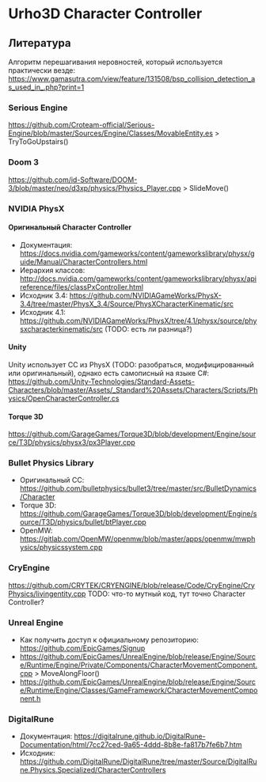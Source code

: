 # Urho3D Character Controller

## Литература

Алгоритм перешагивания неровностей, который используется практически везде: <https://www.gamasutra.com/view/feature/131508/bsp_collision_detection_as_used_in_.php?print=1>

### Serious Engine

<https://github.com/Croteam-official/Serious-Engine/blob/master/Sources/Engine/Classes/MovableEntity.es> > TryToGoUpstairs()

### Doom 3

<https://github.com/id-Software/DOOM-3/blob/master/neo/d3xp/physics/Physics_Player.cpp> > SlideMove()

### NVIDIA PhysX

#### Оригинальный Character Controller

* Документация: <https://docs.nvidia.com/gameworks/content/gameworkslibrary/physx/guide/Manual/CharacterControllers.html>
* Иерархия классов: <http://docs.nvidia.com/gameworks/content/gameworkslibrary/physx/apireference/files/classPxController.html>
* Исходник 3.4: <https://github.com/NVIDIAGameWorks/PhysX-3.4/tree/master/PhysX_3.4/Source/PhysXCharacterKinematic/src>
* Исходник 4.1: <https://github.com/NVIDIAGameWorks/PhysX/tree/4.1/physx/source/physxcharacterkinematic/src> (TODO: есть ли разница?)

#### Unity

Unity использует CC из PhysX (TODO: разобраться, модифицированный или оригинальный), однако
есть самописный на языке C#: <https://github.com/Unity-Technologies/Standard-Assets-Characters/blob/master/Assets/_Standard%20Assets/Characters/Scripts/Physics/OpenCharacterController.cs>

#### Torque 3D

<https://github.com/GarageGames/Torque3D/blob/development/Engine/source/T3D/physics/physx3/px3Player.cpp>

### Bullet Physics Library

* Оригинальный CC: <https://github.com/bulletphysics/bullet3/tree/master/src/BulletDynamics/Character>
* Torque 3D: <https://github.com/GarageGames/Torque3D/blob/development/Engine/source/T3D/physics/bullet/btPlayer.cpp>
* OpenMW: <https://gitlab.com/OpenMW/openmw/blob/master/apps/openmw/mwphysics/physicssystem.cpp>

### CryEngine
<https://github.com/CRYTEK/CRYENGINE/blob/release/Code/CryEngine/CryPhysics/livingentity.cpp> TODO: что-то мутный код, тут точно Character Controller?

### Unreal Engine

* Как получить доступ к официальному репозиторию: <https://github.com/EpicGames/Signup>
* <https://github.com/EpicGames/UnrealEngine/blob/release/Engine/Source/Runtime/Engine/Private/Components/CharacterMovementComponent.cpp> > MoveAlongFloor()
* <https://github.com/EpicGames/UnrealEngine/blob/release/Engine/Source/Runtime/Engine/Classes/GameFramework/CharacterMovementComponent.h>

### DigitalRune

* Документация: <https://digitalrune.github.io/DigitalRune-Documentation/html/7cc27ced-9a65-4ddd-8b8e-fa817b7fe6b7.htm>
* Исходник: <https://github.com/DigitalRune/DigitalRune/tree/master/Source/DigitalRune.Physics.Specialized/CharacterControllers>
